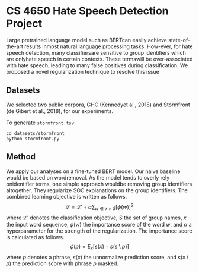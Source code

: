 # CS 4650 Hate Speech Detection Project
Large pretrained language model such as BERTcan  easily  achieve  state-of-the-art  results  inmost natural language processing tasks. How-ever, for hate speech detection, many classifiersare sensitive to group identifiers which are onlyhate speech in certain contexts.  These termswill be over-associated with hate speech, leading to many false positives during classification. We proposed a novel regularization technique to resolve this issue

## Datasets
We selected two public corpora, GHC (Kennedyet al., 2018) and Stormfront (de Gibert et al., 2018), for our experiments.

To generate `stormfront.tsv`:
```
cd datasets/stormfront 
python stormfront.py
```

## Method
We apply our analyses on a fine-tuned BERT model. Our naive baseline would be based on wordremoval. As the model tends to overly rely onidentifier terms, one simple approach wouldbe removing group identifiers altogether. They regularize SOC explanations on the group identifiers. The combined learning objective is written as follows.
    $$ \mathcal{L} = \mathcal{L'} + \alpha \sum_{w \in x \cap S}[\phi(w)]^2 $$
    where $\mathcal{L'}$ denotes the classification objective, $S$ the set of group names, $x$ the input word sequence, $\phi(w)$ the importance score of the word $w$, and $\alpha$ a hyperparameter for the strength of the regularization. The importance score is calculated as follows.
    $$\phi(p) = E_x[s(x) - s(s \setminus p)]$$
    where $p$ denotes a phrase, $s(x)$ the unnormalize prediction score, and $s(x \setminus p)$ the prediction score with phrase $p$ masked. 
